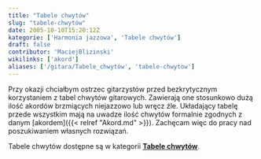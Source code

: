 ```yaml
---
title: "Tabele chwytów"
slug: "tabele-chwytów"
date: 2005-10-10T15:20:12Z
kategorie: ['Harmonia jazzowa', 'Tabele chwytów']
draft: false
contributor: 'MaciejBlizinski'
wikilinks: ['akord']
aliases: ['/gitara/Tabele_chwytów', 'tabele-chwytow']
---
```

Przy okazji chciałbym ostrzec gitarzystów przed bezkrytycznym
korzystaniem z tabel chwytów gitarowych. Zawierają one stosunkowo dużą
ilość akordów brzmiących niejazzowo lub wręcz źle. Układający tabelę
przede wszystkim mają na uwadze ilość chwytów formalnie zgodnych z danym
[akordem]({{< relref "Akord.md" >}}). Zachęcam więc do pracy nad poszukiwaniem
własnych rozwiązań.

Tabele chwytów dostępne są w kategorii **[Tabele
chwytów](/kategorie/tabele-chwytów "Kategoria Tabele chwytów")**.

